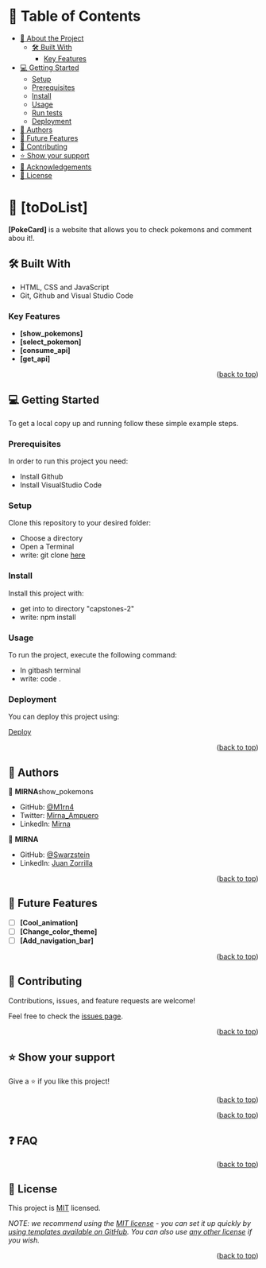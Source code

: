 <a name="readme-top"></a>

<!--
HOW TO USE:
This is an example of how you may give instructions on setting up your project locally.

Modify this file to match your project and remove sections that don't apply.

REQUIRED SECTIONS:
- Table of Contents
- About the Project
  - Built With
  - Live Demo
- Getting Started
- Authors
- Future Features
- Contributing
- Show your support
- Acknowledgements
- License

After you're finished please remove all the comments and instructions!
-->

<div align="center">

</div>

<!-- TABLE OF CONTENTS -->

# 📗 Table of Contents

- [📖 About the Project](#about-project)
  - [🛠 Built With](#built-with)
    - [Key Features](#key-features)
- [💻 Getting Started](#getting-started)
  - [Setup](#setup)
  - [Prerequisites](#prerequisites)
  - [Install](#install)
  - [Usage](#usage)
  - [Run tests](#run-tests)
  - [Deployment](#triangular_flag_on_post-deployment)
- [👥 Authors](#authors)
- [🔭 Future Features](#future-features)
- [🤝 Contributing](#contributing)
- [⭐️ Show your support](#support)
- [🙏 Acknowledgements](#acknowledgements)
- [📝 License](#license)

<!-- PROJECT DESCRIPTION -->

# 📖 [toDoList] <a name="about-project"></a>

**[PokeCard]** is a website that allows you to check pokemons and comment abou it!.

## 🛠 Built With <a name="built-with"></a>

- HTML, CSS and JavaScript
- Git, Github and Visual Studio Code

<!-- Features -->

### Key Features <a name="key-features"></a>

- **[show_pokemons]**
- **[select_pokemon]**
- **[consume_api]**
- **[get_api]**

<p align="right">(<a href="#readme-top">back to top</a>)</p>

<!-- GETTING STARTED -->

## 💻 Getting Started <a name="getting-started"></a>

To get a local copy up and running follow these simple example steps.

### Prerequisites

In order to run this project you need:

- Install Github
- Install VisualStudio Code

### Setup

Clone this repository to your desired folder:

- Choose a directory
- Open a Terminal
- write: git clone [here](git@github.com:Swarzstein/capstone-2.git)

### Install

Install this project with:

- get into to directory "capstones-2"
- write: npm install

### Usage

To run the project, execute the following command:

- In gitbash terminal
- write: code .

### Deployment

You can deploy this project using:

[Deploy](https://github.com/Swarzstein/capstone-2/dist/)

<p align="right">(<a href="#readme-top">back to top</a>)</p>

<!-- AUTHORS -->

## 👥 Authors <a name="authors"></a>

👤 **MIRNA**show_pokemons

- GitHub: [@M1rn4](https://github.com/M1rn4)
- Twitter: [Mirna_Ampuero](https://twitter.com/_AmpueroMirna)
- LinkedIn: [Mirna](https://www.linkedin.com/in/mirna-ampuero-caro/)

👤 **MIRNA**

- GitHub: [@Swarzstein](https://github.com/Swarzstein)
- LinkedIn: [Juan Zorrilla](https://www.linkedin.com/in/juan-a-zorrilla/)

<p align="right">(<a href="#readme-top">back to top</a>)</p>

<!-- FUTURE FEATURES -->

## 🔭 Future Features <a name="future-features"></a>

- [ ] **[Cool_animation]**
- [ ] **[Change_color_theme]**
- [ ] **[Add_navigation_bar]**

<p align="right">(<a href="#readme-top">back to top</a>)</p>

<!-- CONTRIBUTING -->

## 🤝 Contributing <a name="contributing"></a>

Contributions, issues, and feature requests are welcome!

Feel free to check the [issues page](https://github.com/Swarzstein/capstone-2/Issues).

<p align="right">(<a href="#readme-top">back to top</a>)</p>

<!-- SUPPORT -->

## ⭐️ Show your support <a name="support"></a>

Give a ⭐️ if you like this project!

<p align="right">(<a href="#readme-top">back to top</a>)</p>

<!-- ACKNOWLEDGEMENTS -->

<p align="right">(<a href="#readme-top">back to top</a>)</p>

<!-- FAQ (optional) -->

## ❓ FAQ <a name="faq"></a>

<p align="right">(<a href="#readme-top">back to top</a>)</p>

<!-- LICENSE -->

## 📝 License <a name="license"></a>

This project is [MIT](./LICENSE) licensed.

_NOTE: we recommend using the [MIT license](https://choosealicense.com/licenses/mit/) - you can set it up quickly by [using templates available on GitHub](https://docs.github.com/en/communities/setting-up-your-project-for-healthy-contributions/adding-a-license-to-a-repository). You can also use [any other license](https://choosealicense.com/licenses/) if you wish._

<p align="right">(<a href="#readme-top">back to top</a>)</p>
